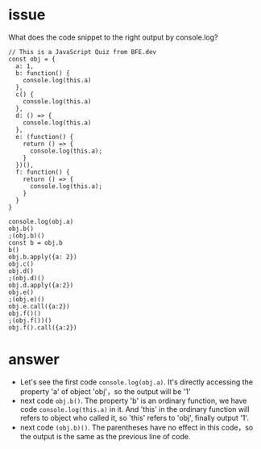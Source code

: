 # issue #
What does the code snippet to the right output by console.log?
```
// This is a JavaScript Quiz from BFE.dev
const obj = {
  a: 1,
  b: function() {
    console.log(this.a)
  },
  c() {
    console.log(this.a)
  },
  d: () => {
    console.log(this.a)
  },
  e: (function() {
    return () => {
      console.log(this.a);
    }
  })(),
  f: function() {
    return () => {
      console.log(this.a);
    }
  }
}

console.log(obj.a)
obj.b()
;(obj.b)()
const b = obj.b
b()
obj.b.apply({a: 2})
obj.c()
obj.d()
;(obj.d)()
obj.d.apply({a:2})
obj.e()
;(obj.e)()
obj.e.call({a:2})
obj.f()()
;(obj.f())()
obj.f().call({a:2})
```
# answer #
+ Let's see the first code ` console.log(obj.a) `. It's directly accessing the property 'a' of object 'obj'，so the output will be '1'
+ next code `obj.b()`. The property 'b' is an ordinary function, we have code ` console.log(this.a) ` in it. And 'this' in the ordinary function will refers to object who called it, so 'this' refers to 'obj', finally output '1'.
+ next code `(obj.b)()`. The parentheses have no effect in this code，so the output is the same as the previous line of code.
